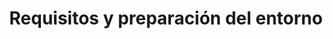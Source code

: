 ---
title: Requisitos y preparación del entorno
menu:
  sidebar:
    name: Requisitos del entorno
    identifier: requisitos-entorno
    parent: introduccion-kvm
    weight: 4
---